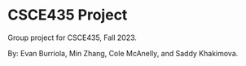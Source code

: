 # CSCE435 Project


Group project for CSCE435, Fall 2023.

By: Evan Burriola, Min Zhang, Cole McAnelly, and Saddy Khakimova.



